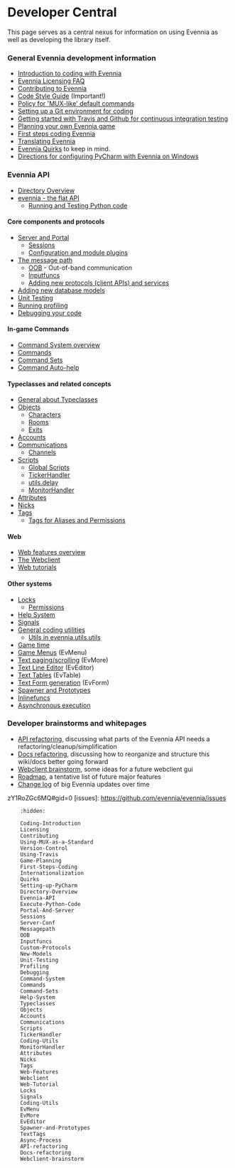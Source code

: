 # Developer Central


This page serves as a central nexus for information on using Evennia as well as developing the
library itself.

### General Evennia development information

- [Introduction to coding with Evennia](./Coding-Introduction.md)
- [Evennia Licensing FAQ](./Licensing.md)
- [Contributing to Evennia](./Contributing.md)
- [Code Style Guide](https://github.com/evennia/evennia/blob/master/CODING_STYLE.md) (Important!)
- [Policy for 'MUX-like' default commands](./Using-MUX-as-a-Standard.md)
- [Setting up a Git environment for coding](./Version-Control.md)
- [Getting started with Travis and Github for continuous integration testing](./Using-Travis.md)
- [Planning your own Evennia game](./Game-Planning.md)
- [First steps coding Evennia](./First-Steps-Coding.md)
- [Translating Evennia](./Internationalization.md#translating-evennia)
- [Evennia Quirks](./Quirks.md) to keep in mind.
- [Directions for configuring PyCharm with Evennia on Windows](./Setting-up-PyCharm.md)

### Evennia API

- [Directory Overview](./Directory-Overview.md)
- [evennia - the flat API](./Evennia-API.md)
  - [Running and Testing Python code](./Execute-Python-Code.md)

#### Core components and protocols

- [Server and Portal](./Portal-And-Server.md)
  - [Sessions](./Sessions.md)
  - [Configuration and module plugins](./Server-Conf.md)
- [The message path](./Messagepath.md)
  - [OOB](./OOB.md) - Out-of-band communication
  - [Inputfuncs](./Inputfuncs.md)
  - [Adding new protocols (client APIs) and services](./Custom-Protocols.md)
- [Adding new database models](./New-Models.md)
- [Unit Testing](./Unit-Testing.md)
- [Running profiling](./Profiling.md)
- [Debugging your code](./Debugging.md)

#### In-game Commands

- [Command System overview](./Command-System.md)
- [Commands](./Commands.md)
- [Command Sets](./Command-Sets.md)
- [Command Auto-help](./Help-System.md#command-auto-help-system)

#### Typeclasses and related concepts

- [General about Typeclasses](./Typeclasses.md)
- [Objects](./Objects.md)
  - [Characters](./Objects.md#characters)
  - [Rooms](./Objects.md#rooms)
  - [Exits](./Objects.md#exits)
- [Accounts](./Accounts.md)
- [Communications](./Communications.md)
  - [Channels](./Communications.md#channels)
- [Scripts](./Scripts.md)
  - [Global Scripts](./Scripts.md#global-scripts)
  - [TickerHandler](./TickerHandler.md)
  - [utils.delay](./Coding-Utils.md#utilsdelay)
  - [MonitorHandler](./MonitorHandler.md)
- [Attributes](./Attributes.md)
- [Nicks](./Nicks.md)
- [Tags](./Tags.md)
  - [Tags for Aliases and Permissions](./Tags.md#using-aliases-and-permissions)

#### Web

- [Web features overview](./Web-Features.md)
- [The Webclient](./Webclient.md)
- [Web tutorials](./Web-Tutorial.md)

#### Other systems

- [Locks](./Locks.md)
   - [Permissions](./Locks.md#permissions)
- [Help System](./Help-System.md)
- [Signals](./Signals.md)
- [General coding utilities](./Coding-Utils.md)
   - [Utils in evennia.utils.utils](evennia.utils.utils)
- [Game time](./Coding-Utils.md#game-time)
- [Game Menus](./EvMenu.md) (EvMenu)
- [Text paging/scrolling](./EvMore.md) (EvMore)
- [Text Line Editor](./EvEditor.md) (EvEditor)
- [Text Tables](github:evennia.utils.evtable) (EvTable)
- [Text Form generation](github:evennia.utils.evform) (EvForm)
- [Spawner and Prototypes](./Spawner-and-Prototypes.md)
- [Inlinefuncs](./TextTags.md#inline-functions)
- [Asynchronous execution](./Async-Process.md)

### Developer brainstorms and whitepages

- [API refactoring](./API-refactoring.md), discussing what parts of the Evennia API needs a
refactoring/cleanup/simplification
- [Docs refactoring](./Docs-refactoring.md), discussing how to reorganize and structure this wiki/docs
better going forward
- [Webclient brainstorm](./Webclient-brainstorm.md), some ideas for a future webclient gui
- [Roadmap](./Roadmap.md), a tentative list of future major features
- [Change log](https://github.com/evennia/evennia/blob/master/CHANGELOG.md) of big Evennia updates
over time


[group]: https://groups.google.com/forum/#!forum/evennia
[online-form]: https://docs.google.com/spreadsheet/viewform?hl=en_US&formkey=dGN0VlJXMWpCT3VHaHpscDE
zY1RoZGc6MQ#gid=0
[issues]: https://github.com/evennia/evennia/issues


```{toctree}
    :hidden:
   
    Coding-Introduction
    Licensing
    Contributing
    Using-MUX-as-a-Standard
    Version-Control
    Using-Travis
    Game-Planning
    First-Steps-Coding
    Internationalization
    Quirks
    Setting-up-PyCharm
    Directory-Overview
    Evennia-API
    Execute-Python-Code
    Portal-And-Server
    Sessions
    Server-Conf 
    Messagepath
    OOB
    Inputfuncs
    Custom-Protocols
    New-Models
    Unit-Testing
    Profiling
    Debugging
    Command-System
    Commands
    Command-Sets
    Help-System
    Typeclasses
    Objects
    Accounts 
    Communications
    Scripts
    TickerHandler
    Coding-Utils
    MonitorHandler
    Attributes
    Nicks
    Tags
    Web-Features
    Webclient
    Web-Tutorial
    Locks
    Signals
    Coding-Utils
    EvMenu
    EvMore
    EvEditor
    Spawner-and-Prototypes
    TextTags
    Async-Process
    API-refactoring
    Docs-refactoring
    Webclient-brainstorm 

```
